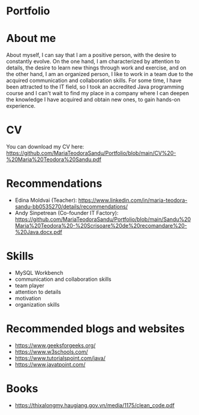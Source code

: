  # Portfolio
# About me

About myself, I can say that I am a positive person, with the desire to constantly evolve. On the one hand, I am characterized by attention to details, the desire to learn new things through work and exercise, and on the other hand, I am an organized person, I like to work in a team due to the acquired communication and collaboration skills.
For some time, I have been attracted to the IT field, so I took an accredited Java programming course and I can't wait to find my place in a company where I can deepen the knowledge I have acquired and obtain new ones, to gain hands-on experience.

# CV

You can download my CV here: https://github.com/MariaTeodoraSandu/Portfolio/blob/main/CV%20-%20Maria%20Teodora%20Sandu.pdf

# Recommendations

- Edina Moldvai (Teacher): https://www.linkedin.com/in/maria-teodora-sandu-bb0535270/details/recommendations/
- Andy Sinpetrean (Co-founder IT Factory): https://github.com/MariaTeodoraSandu/Portfolio/blob/main/Sandu%20Maria%20Teodora%20-%20Scrisoare%20de%20recomandare%20-%20Java.docx.pdf

# Skills

- MySQL Workbench
- communication and collaboration skills
- team player
- attention to details
- motivation 
- organization skills

# Recommended blogs and websites

- https://www.geeksforgeeks.org/
- https://www.w3schools.com/
- https://www.tutorialspoint.com/java/
- https://www.javatpoint.com/

# Books
- https://thixalongmy.haugiang.gov.vn/media/1175/clean_code.pdf